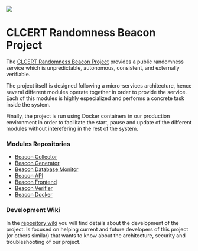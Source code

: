 ![](https://www.clcert.cl/img/logo-clcert.png)

# CLCERT Randomness Beacon Project

The [CLCERT Randomness Beacon Project](https://beacon.clcert.cl) provides a public randomness service which is unpredictable, autonomous, consistent, and externally verifiable.

The project itself is designed following a micro-services architecture, hence several different modules operate together in order to provide the service. Each of this modules is highly especialized and performs a concrete task inside the system.

Finally, the project is run using Docker containers in our production environment in order to facilitate the start, pause and update of the different modules without interefering in the rest of the system.

### Modules Repositories

* [Beacon Collector](https://www.github.com/clcert/beacon-collector)
* [Beacon Generator](https://www.github.com/clcert/beacon-record-generator)
* [Beacon Database Monitor](https://www.github.com/clcert/beacon-monitor)
* [Beacon API](https://www.github.com/clcert/beacon-api)
* [Beacon Frontend](https://www.github.com/clcert/beacon-frontend)
* [Beacon Verifier](https://www.github.com/clcert/beacon-verifier)
* [Beacon Docker](https://www.github.com/clcert/beacon-docker)


### Development Wiki

In the [repository wiki](https://github.com/clcert/random-beacon/wiki) you will find details about the development of the project. Is focused on helping current and future developers of this project (or others similar) that wants to know about the architecture, security and troubleshooting of our project.
